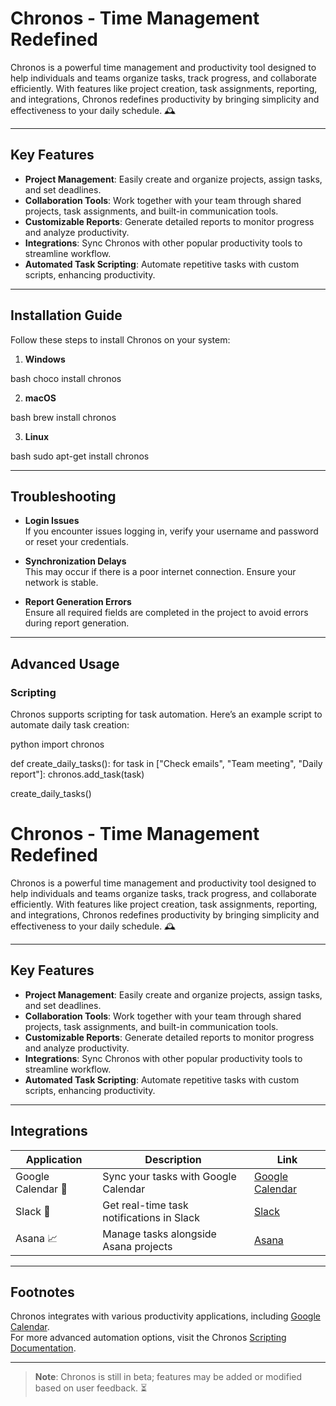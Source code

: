 # Chronos - Time Management Redefined

Chronos is a powerful time management and productivity tool designed to help individuals and teams organize tasks, track progress, and collaborate efficiently. With features like project creation, task assignments, reporting, and integrations, Chronos redefines productivity by bringing simplicity and effectiveness to your daily schedule. 🕰️

---

## Key Features

- **Project Management**: Easily create and organize projects, assign tasks, and set deadlines.
- **Collaboration Tools**: Work together with your team through shared projects, task assignments, and built-in communication tools.
- **Customizable Reports**: Generate detailed reports to monitor progress and analyze productivity.
- **Integrations**: Sync Chronos with other popular productivity tools to streamline workflow.
- **Automated Task Scripting**: Automate repetitive tasks with custom scripts, enhancing productivity.

---

## Installation Guide

Follow these steps to install Chronos on your system:

1. **Windows**
    
bash
    choco install chronos


2. **macOS**
    
bash
    brew install chronos


3. **Linux**
    
bash
    sudo apt-get install chronos


---

## Troubleshooting

- **Login Issues**  
  If you encounter issues logging in, verify your username and password or reset your credentials.

- **Synchronization Delays**  
  This may occur if there is a poor internet connection. Ensure your network is stable.

- **Report Generation Errors**  
  Ensure all required fields are completed in the project to avoid errors during report generation.

---

## Advanced Usage

### Scripting

Chronos supports scripting for task automation. Here’s an example script to automate daily task creation:

python
import chronos

def create_daily_tasks():
    for task in ["Check emails", "Team meeting", "Daily report"]:
        chronos.add_task(task)

create_daily_tasks()

# Chronos - Time Management Redefined

Chronos is a powerful time management and productivity tool designed to help individuals and teams organize tasks, track progress, and collaborate efficiently. With features like project creation, task assignments, reporting, and integrations, Chronos redefines productivity by bringing simplicity and effectiveness to your daily schedule. 🕰️

---

## Key Features

- **Project Management**: Easily create and organize projects, assign tasks, and set deadlines.
- **Collaboration Tools**: Work together with your team through shared projects, task assignments, and built-in communication tools.
- **Customizable Reports**: Generate detailed reports to monitor progress and analyze productivity.
- **Integrations**: Sync Chronos with other popular productivity tools to streamline workflow.
- **Automated Task Scripting**: Automate repetitive tasks with custom scripts, enhancing productivity.

---

## Integrations

| Application         | Description                                | Link                                   |
|---------------------|--------------------------------------------|----------------------------------------|
| Google Calendar 📅  | Sync your tasks with Google Calendar       | [Google Calendar](https://calendar.google.com) |
| Slack 💬           | Get real-time task notifications in Slack  | [Slack](https://slack.com)             |
| Asana 📈           | Manage tasks alongside Asana projects      | [Asana](https://asana.com)             |

---

## Footnotes

Chronos integrates with various productivity applications, including [Google Calendar](https://calendar.google.com).  
For more advanced automation options, visit the Chronos [Scripting Documentation](https://docs.chronos.com/scripting).

---

> **Note**: Chronos is still in beta; features may be added or modified based on user feedback. ⏳
